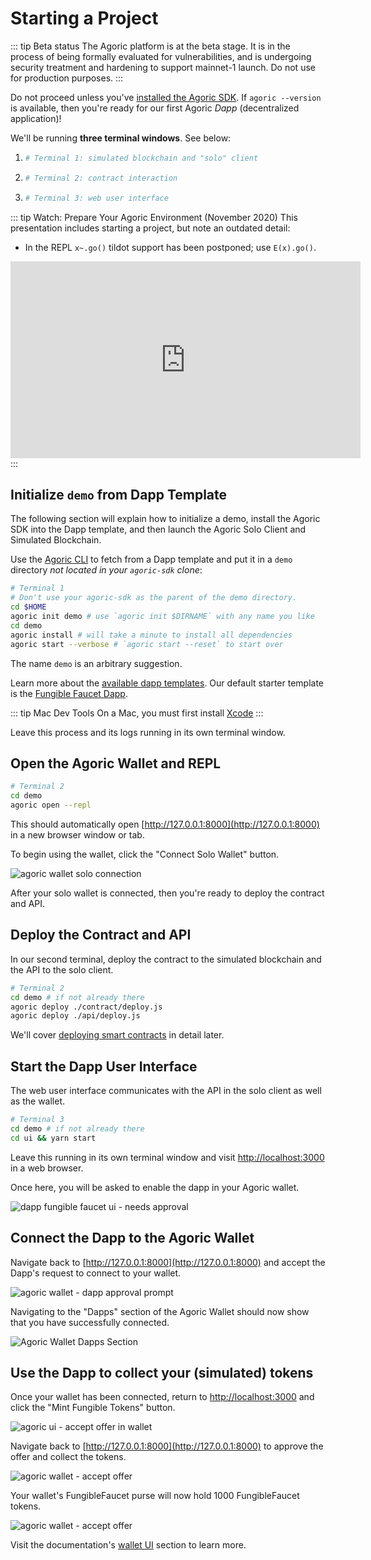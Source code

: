 # Starting a Project

::: tip Beta status
The Agoric platform is at the beta stage. It is in the process of being formally evaluated for vulnerabilities, and is undergoing security treatment and hardening to support mainnet-1 launch. Do not use for production purposes. 
:::

Do not proceed unless you've [installed the Agoric SDK](/getting-started/before-using-agoric.md).
If `agoric --version` is available, then you're ready for our first Agoric _Dapp_ (decentralized application)!

We'll be running **three terminal windows**. See below: 

 1. ```sh
    # Terminal 1: simulated blockchain and "solo" client
    ```
 2. ```sh secondary style2
    # Terminal 2: contract interaction
    ```
 3. ```sh secondary style3
    # Terminal 3: web user interface
    ```

::: tip Watch: Prepare Your Agoric Environment (November 2020)
This presentation includes starting a project, but note an outdated detail:

 - In the REPL `x~.go()` tildot support has been postponed; use `E(x).go()`.

<iframe width="560" height="315" src="https://www.youtube.com/embed/w0By22jYhJA" title="YouTube video player" frameborder="0" allow="accelerometer; autoplay; clipboard-write; encrypted-media; gyroscope; picture-in-picture" allowfullscreen></iframe>
:::

## Initialize `demo` from Dapp Template

The following section will explain how to initialize a demo, install the Agoric SDK
into the Dapp template, and then launch the Agoric Solo Client and Simulated Blockchain.

Use the [Agoric CLI](/guides/agoric-cli/commands.md) to fetch from a Dapp template
and put it in a `demo` directory _not located in your `agoric-sdk` clone_:

```sh
# Terminal 1
# Don't use your agoric-sdk as the parent of the demo directory.
cd $HOME
agoric init demo # use `agoric init $DIRNAME` with any name you like
cd demo
agoric install # will take a minute to install all dependencies
agoric start --verbose # `agoric start --reset` to start over
```

The name `demo` is an arbitrary suggestion. 

Learn more about the [available dapp templates](/dapps/dapp-templates.md). Our default starter template is the [Fungible Faucet Dapp](https://github.com/Agoric/dapp-fungible-faucet).

::: tip Mac Dev Tools
On a Mac, you must first install
[Xcode](https://apps.apple.com/us/app/xcode/id497799835)
:::

Leave this process and its logs running in its own terminal window.

## Open the Agoric Wallet and REPL

```sh secondary style2
# Terminal 2
cd demo
agoric open --repl
```

This should automatically open [http://127.0.0.1:8000](http://127.0.0.1:8000) in a new browser window or tab.

To begin using the wallet, click the "Connect Solo Wallet" button.

![agoric wallet solo connection](./assets/agoric-open-repl-1.png)

After your solo wallet is connected, then you're ready to deploy the contract and API. 

## Deploy the Contract and API

In our second terminal, deploy the contract to the simulated blockchain
and the API to the solo client.

```sh secondary style2
# Terminal 2
cd demo # if not already there
agoric deploy ./contract/deploy.js 
agoric deploy ./api/deploy.js
```

We'll cover [deploying smart contracts](/getting-started/deploying.md)
in detail later.

## Start the Dapp User Interface

The web user interface communicates with the API in the solo client as well as the wallet.

```sh secondary style3
# Terminal 3
cd demo # if not already there
cd ui && yarn start
```

Leave this running in its own terminal window and visit [http://localhost:3000](http://localhost:3000) in a web browser.

Once here, you will be asked to enable the dapp in your Agoric wallet.

![dapp fungible faucet ui - needs approval](./assets/agoric-ui-dapp-needs-approval.png)

## Connect the Dapp to the Agoric Wallet

Navigate back to [http://127.0.0.1:8000](http://127.0.0.1:8000) and accept the Dapp's request to connect to your wallet.

![agoric wallet - dapp approval prompt](./assets/agoric-wallet-dapp-approval.png)

Navigating to the "Dapps" section of the Agoric Wallet should now show that you have successfully connected.

![Agoric Wallet Dapps Section](./assets/agoric-wallet-dapps-section.png)

## Use the Dapp to collect your (simulated) tokens

Once your wallet has been connected, return to [http://localhost:3000](http://localhost:3000) and click the "Mint Fungible Tokens" button.

![agoric ui - accept offer in wallet](./assets/agoric-ui-accept-offer.png)

Navigate back to [http://127.0.0.1:8000](http://127.0.0.1:8000) to approve the offer and collect the tokens.

![agoric wallet - accept offer](./assets/agoric-wallet-approve-offer.png)

Your wallet's FungibleFaucet purse will now hold 1000 FungibleFaucet tokens.

![agoric wallet - accept offer](./assets/agoric-ui-offer-accepted.png)

Visit the documentation's [wallet UI](/guides/wallet/ui.md#wallet-ui) section to learn more.